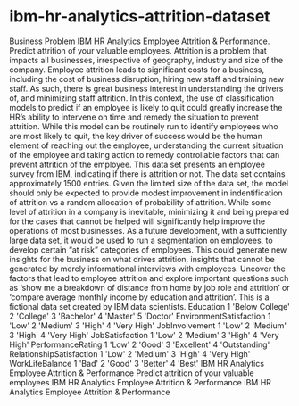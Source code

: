 # ibm-hr-analytics-attrition-dataset
Business Problem IBM HR Analytics Employee Attrition &amp; Performance. Predict attrition of your valuable employees.  Attrition is a problem that impacts all businesses, irrespective of geography, industry and size of the company. Employee attrition leads to significant costs for a business, including the cost of business disruption, hiring new staff and training new staff. As such, there is great business interest in understanding the drivers of, and minimizing staff attrition. In this context, the use of classification models to predict if an employee is likely to quit could greatly increase the HR’s ability to intervene on time and remedy the situation to prevent attrition. While this model can be routinely run to identify employees who are most likely to quit, the key driver of success would be the human element of reaching out the employee, understanding the current situation of the employee and taking action to remedy controllable factors that can prevent attrition of the employee. This data set presents an employee survey from IBM, indicating if there is attrition or not. The data set contains approximately 1500 entries. Given the limited size of the data set, the model should only be expected to provide modest improvement in indentification of attrition vs a random allocation of probability of attrition. While some level of attrition in a company is inevitable, minimizing it and being prepared for the cases that cannot be helped will significantly help improve the operations of most businesses. As a future development, with a sufficiently large data set, it would be used to run a segmentation on employees, to develop certain “at risk” categories of employees. This could generate new insights for the business on what drives attrition, insights that cannot be generated by merely informational interviews with employees. Uncover the factors that lead to employee attrition and explore important questions such as ‘show me a breakdown of distance from home by job role and attrition’ or ‘compare average monthly income by education and attrition’. This is a fictional data set created by IBM data scientists. Education 1 'Below College' 2 'College' 3 'Bachelor' 4 'Master' 5 'Doctor' EnvironmentSatisfaction 1 'Low' 2 'Medium' 3 'High' 4 'Very High' JobInvolvement 1 'Low' 2 'Medium' 3 'High' 4 'Very High' JobSatisfaction 1 'Low' 2 'Medium' 3 'High' 4 'Very High' PerformanceRating 1 'Low' 2 'Good' 3 'Excellent' 4 'Outstanding' RelationshipSatisfaction 1 'Low' 2 'Medium' 3 'High' 4 'Very High' WorkLifeBalance 1 'Bad' 2 'Good' 3 'Better' 4 'Best' IBM HR Analytics Employee Attrition &amp; Performance Predict attrition of your valuable employees  IBM HR Analytics Employee Attrition &amp; Performance IBM HR Analytics Employee Attrition &amp; Performance
